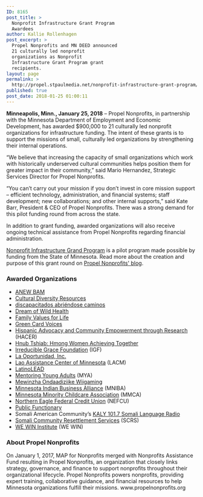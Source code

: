 ```yaml
---
ID: 8165
post_title: >
  Nonprofit Infrastructure Grant Program
  Awardees
author: Kallie Rollenhagen
post_excerpt: >
  Propel Nonprofits and MN DEED announced
  21 culturally led nonprofit
  organizations as Nonprofit
  Infrastructure Grant Program grant
  recipients.
layout: page
permalink: >
  http://propel.stpaulmedia.net/nonprofit-infrastructure-grant-program/nonprofit-infrastructure-grant-program-awardees/
published: true
post_date: 2018-01-25 01:00:11
---
```

<strong>Minneapolis, Minn., January 25, 2018</strong> – Propel Nonprofits, in partnership with the Minnesota Department of Employment and Economic Development, has awarded $900,000 to 21 culturally led nonprofit organizations for infrastructure funding. The intent of these grants is to support the missions of small, culturally led organizations by strengthening their internal operations.

“We believe that increasing the capacity of small organizations which work with historically underserved cultural communities helps position them for greater impact in their community,” said Mario Hernandez, Strategic Services Director for Propel Nonprofits.

“You can’t carry out your mission if you don’t invest in core mission support – efficient technology, administration, and financial systems; staff development; new collaborations; and other internal supports,” said Kate Barr, President &amp; CEO of Propel Nonprofits. There was a strong demand for this pilot funding round from across the state.

In addition to grant funding, awarded organizations will also receive ongoing technical assistance from Propel Nonprofits regarding financial administration.

<a href="http://propel.stpaulmedia.net/nonprofit-infrastructure-grant-program/">Nonprofit Infrastructure Grand Program</a> is a pilot program made possible by funding from the State of Minnesota. Read more about the creation and purpose of this grant round on <a href="http://propel.stpaulmedia.net/blog/addressing-minnesota-paradox/">Propel Nonprofits' blog</a>.
<h3>Awarded Organizations</h3>
<ul>
 	<li><a href="http://anewbam.org/">ANEW BAM</a></li>
 	<li><a href="http://www.culturaldiversityresources.org/">Cultural Diversity Resources</a></li>
 	<li><a href="http://www.dacfamilycenter.org/">discapacitados abriéndose caminos</a></li>
 	<li><a href="https://dreamofwildhealth.org/">Dream of Wild Health</a></li>
 	<li><a href="https://fvflmn.org/">Family Values for Life</a></li>
 	<li><a href="http://www.greencardvoices.com/">Green Card Voices</a></li>
 	<li><a href="https://hacer-mn.org/index.html">Hispanic Advocacy and Community Empowerment through Research</a> (HACER)</li>
 	<li><a href="https://www.facebook.com/Hnub-Tshiab-Hmong-Women-Achieving-Together-42320183237/">Hnub Tshiab: Hmong Women Achieving Together</a></li>
 	<li><a href="http://www.irgrace.org/">Irreducible Grace Foundation</a> (IGF)</li>
 	<li><a href="https://oportunidad.org/">La Oportunidad, Inc.</a></li>
 	<li><a href="http://www.laocenter.org/">Lao Assistance Center of Minnesota</a> (LACM)</li>
 	<li><a href="https://latinoleadmn.org/">LatinoLEAD</a></li>
 	<li><a href="https://www.facebook.com/saintpaulmya/">Mentoring Young Adults</a> (MYA)</li>
 	<li><a href="http://www.mewinzha.com/">Mewinzha Ondaadiziike Wiigaming</a></li>
 	<li><a href="http://mniba.org/">Minnesota Indian Business Alliance</a> (MNIBA)</li>
 	<li><a href="http://www.minnesotachildcareassociation.org/">Minnesota Minority Childcare Association</a> (MMCA)</li>
 	<li><a href="https://northerneaglefcu.org/">Northern Eagle Federal Credit Union</a> (NEFCU)</li>
 	<li><a href="http://publicfunctionary.org/">Public Functionary</a></li>
 	<li>Somali American Community’s <a href="http://kalyradio.org/">KALY 101.7 Somali Language Radio</a></li>
 	<li><a href="http://somalcrs.org/">Somali Community Resettlement Services</a> (SCRS)</li>
 	<li><a href="https://www.we-win.org/">WE WIN Institute</a> (WE WIN)</li>
</ul>
<h3>About Propel Nonprofits</h3>
On January 1, 2017, MAP for Nonprofits merged with Nonprofits Assistance Fund resulting in Propel Nonprofits, an organization that closely links strategy, governance, and finance to support nonprofits throughout their organizational lifecycle. Propel Nonprofits powers nonprofits, providing expert training, collaborative guidance, and financial resources to help Minnesota organizations fulfill their missions. www.propelnonprofits.org